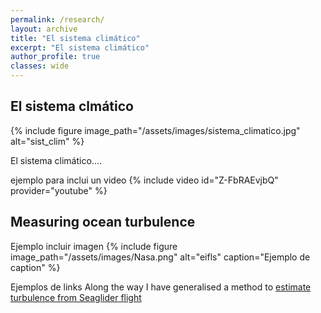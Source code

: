 ```yaml
---
permalink: /research/
layout: archive
title: "El sistema climático"
excerpt: "El sistema climático"
author_profile: true 
classes: wide  
---
```



<h2>El sistema clmático</h2>

{% include figure image_path="/assets/images/sistema_climatico.jpg" alt="sist_clim" %}

El sistema climático....


ejemplo para inclui un video
{% include video id="Z-FbRAEvjbQ" provider="youtube" %}

<h2>Measuring ocean turbulence</h2>

Ejemplo incluir imagen
{% include figure image_path="/assets/images/Nasa.png" alt="eifls" caption="Ejemplo de caption" %}

Ejemplos de links Along the way I have generalised a method to [estimate turbulence from Seaglider flight](https://doi.org/10.1029/2018GL079966)
